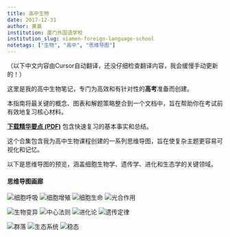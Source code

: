 ```yaml
---
title: 高中生物
date: 2017-12-31
author: 黄晨
institution: 厦门外国语学校
institution_slug: xiamen-foreign-language-school
notetags: ["生物", "高中", "思维导图"]
---
```


（以下中文内容由Cursor自动翻译，还没仔细检查翻译内容，我会缓慢手动更新的！）

这里是我的高中生物笔记，专门为高效和有针对性的**高考**准备而创建。

本指南将最关键的概念、图表和解题策略整合到一个文档中，旨在帮助你在考试前有效地复习核心材料。

[**下载精华要点 (PDF)**](/notes/high-school-biology/pdf/biology-golden-nuggets.pdf) 包含快速复习的基本事实和总结。

这个合集包含我为高中生物课程创建的一系列思维导图，旨在使复杂主题更容易可视化和记忆。

以下是思维导图的预览，涵盖细胞生物学、遗传学、进化和生态学的关键领域。

#### 思维导图画廊

![细胞呼吸](./images/mindmap_cell-respiration.jpeg)
![细胞增殖](./images/mindmap_cell-proliferation.jpeg)
![细胞生命](./images/mindmap_cell-life.jpeg)
![光合作用](./images/mindmap_photosynthesis.jpeg)

![生物变异](./images/mindmap_biomutation.jpeg)
![中心法则](./images/mindmap_central-dogma.jpeg)
![进化论](./images/mindmap_evolution-theory.jpeg)
![遗传定律](./images/mindmap_laws-of-heredity.jpeg)

![群落](./images/mindmap_community.jpeg)
![生态系统](./images/mindmap_ecosystem.jpeg)
![稳态](./images/mindmap_homeostasis.jpeg)
